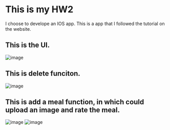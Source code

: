 This is my HW2 
===============
I choose to develope an IOS app. This is a app that I followed the tutorial on the website.

This is the UI.
----------------
![image](https://github.com/wym613/EC601-HW2/blob/master/WechatIMG2533.jpeg)

This is delete funciton.
---------------------
![image](https://github.com/wym613/EC601-HW2/blob/master/WechatIMG2534.jpeg)

This is add a meal function, in which could upload an image and rate the meal.
---------
![image](https://github.com/wym613/EC601-HW2/blob/master/WechatIMG2535.jpeg)
![image](https://github.com/wym613/EC601-HW2/blob/master/WechatIMG2536.jpeg)
